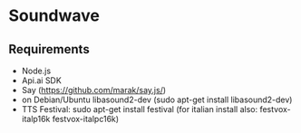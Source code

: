 # Soundwave

## Requirements
* Node.js
* Api.ai SDK
* Say (https://github.com/marak/say.js/)
* on Debian/Ubuntu libasound2-dev (sudo apt-get install libasound2-dev)
* TTS Festival: sudo apt-get install festival  (for italian install also: festvox-italp16k festvox-italpc16k)
